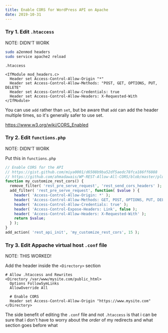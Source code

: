 ```yaml
---
title: Enable CORS for WordPress API on Apache
date: 2019-10-31
---
```


### Try 1. Edit `.htaccess`
NOTE: DIDN'T WORK

```bash
sudo a2enmod headers
sudo service apache2 reload
```

`.htaccess`

```
<IfModule mod_headers.c>
  Header set Access-Control-Allow-Origin "*"
  Header set Access-Control-Allow-Methods: "POST, GET, OPTIONS, PUT, DELETE"
  Header set Access-Control-Allow-Credentials: true
  Header set Access-Control-Allow-Headers: X-Requested-With
</IfModule>
```

You can use `add` rather than `set`, but be aware that `add` can add the header multiple times, so it's generally safer to use set.

https://www.w3.org/wiki/CORS_Enabled


### Try 2. Edit `functions.php`
NOTE: DIDN'T WORK

Put this in `functions.php`

```php
// Enable CORS for the API
// https://gist.github.com/miya0001/d6508b9ba52df5aedc78fca186ff6088
// https://github.com/ahmadawais/WP-REST-Allow-All-CORS/blob/master/plugin.php
function my_customize_rest_cors() {
  remove_filter( 'rest_pre_serve_request', 'rest_send_cors_headers' );
  add_filter( 'rest_pre_serve_request', function( $value ) {
    header( 'Access-Control-Allow-Origin: *' );
    header( 'Access-Control-Allow-Methods: GET, POST, OPTIONS, PUT, DELETE' );
    header( 'Access-Control-Allow-Credentials: true' );
    header( 'Access-Control-Expose-Headers: Link', false );
    header( 'Access-Control-Allow-Headers: X-Requested-With' );
    return $value;
  } );
}
add_action( 'rest_api_init', 'my_customize_rest_cors', 15 );
```


### Try 3. Edit Appache virtual host `.conf` file
NOTE: THIS WORKED!

Add the header inside the `<Directory>` section

```
# Allow .htaccess and Rewrites
<Directory /var/www/mysite.com/public_html>
  Options FollowSymLinks
  AllowOverride All

  # Enable CORS
  Header set Access-Control-Allow-Origin "https://www.mysite.com"
</Directory>
```

The side benefit of editing the `.conf` file and not `.htaccess` is that i can be sure that i don't have to worry about the _order_ of my redirects and what section goes before what